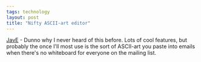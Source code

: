 ```yaml
---
tags: technology
layout: post
title: "Nifty ASCII-art editor"
---
```




<a href="http://www.jave.de/">JavE</a> - Dunno why I never heard of this before. Lots of cool features, but probably the once I'll most use is the sort of ASCII-art you paste into emails when there's no whiteboard for everyone on the mailing list.


